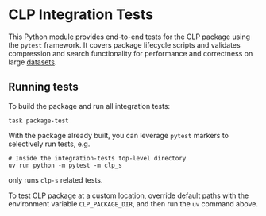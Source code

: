 # CLP Integration Tests

This Python module provides end-to-end tests for the CLP package using the `pytest` framework.
It covers package lifecycle scripts and validates compression and search functionality for
performance and correctness on large [datasets].


## Running tests
To build the package and run all integration tests:
```
task package-test
```

With the package already built, you can leverage `pytest` markers to selectively run tests, e.g.
```
# Inside the integration-tests top-level directory
uv run python -m pytest -m clp_s
```
only runs `clp-s` related tests.

To test CLP package at a custom location, override default paths with the environment variable
`CLP_PACKAGE_DIR`, and then run the `uv` command above.


[datasets]: https://docs.yscope.com/clp/main/user-guide/resources-datasets
